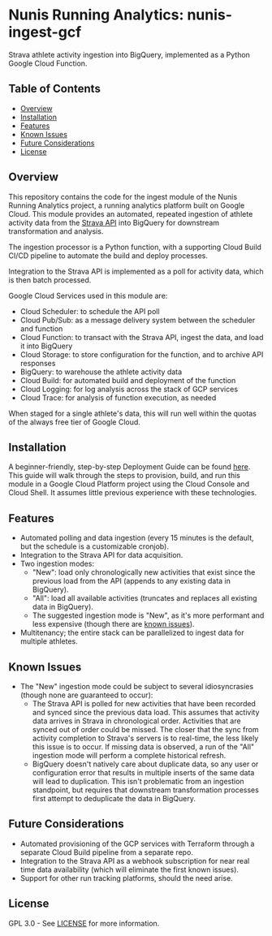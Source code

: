 # Nunis Running Analytics: nunis-ingest-gcf
Strava athlete activity ingestion into BigQuery, implemented as a Python Google Cloud Function.


## Table of Contents
- [Overview](#overview)
- [Installation](#installation)
- [Features](#features)
- [Known Issues](#known-issues)
- [Future Considerations](#future-considerations)
- [License](#license)


## Overview
This repository contains the code for the ingest module of the Nunis Running Analytics project, a running analytics platform built on Google Cloud. This module provides an automated, repeated ingestion of athlete activity data from the [Strava API](https://developers.strava.com/) into BigQuery for downstream transformation and analysis.

The ingestion processor is a Python function, with a supporting Cloud Build CI/CD pipeline to automate the build and deploy processes.

Integration to the Strava API is implemented as a poll for activity data, which is then batch processed.

Google Cloud Services used in this module are:
- Cloud Scheduler: to schedule the API poll
- Cloud Pub/Sub: as a message delivery system between the scheduler and function
- Cloud Function: to transact with the Strava API, ingest the data, and load it into BigQuery
- Cloud Storage: to store configuration for the function, and to archive API responses
- BigQuery: to warehouse the athlete activity data
- Cloud Build: for automated build and deployment of the function
- Cloud Logging: for log analysis across the stack of GCP services
- Cloud Trace: for analysis of function execution, as needed

When staged for a single athlete's data, this will run well within the quotas of the always free tier of Google Cloud.


## Installation
A beginner-friendly, step-by-step Deployment Guide can be found [here](deployment-guide.md). This guide will walk through the steps to provision, build, and run this module in a Google Cloud Platform project using the Cloud Console and Cloud Shell. It assumes little previous experience with these technologies.


## Features
- Automated polling and data ingestion (every 15 minutes is the default, but the schedule is a customizable cronjob).
- Integration to the Strava API for data acquisition.
- Two ingestion modes:
  - "New": load only chronologically new activities that exist since the previous load from the API (appends to any existing data in BigQuery).
  - "All": load all available activities (truncates and replaces all existing data in BigQuery).
  - The suggested ingestion mode is "New", as it's more performant and less expensive (though there are [known issues](#known-issues)).
- Multitenancy; the entire stack can be parallelized to ingest data for multiple athletes.


## Known Issues
- The "New" ingestion mode could be subject to several idiosyncrasies (though none are guaranteed to occur):
  - The Strava API is polled for new activities that have been recorded and synced since the previous data load. This assumes that activity data arrives in Strava in chronological order. Activities that are synced out of order could be missed. The closer that the sync from activity completion to Strava's servers is to real-time, the less likely this issue is to occur. If missing data is observed, a run of the "All" ingestion mode will perform a complete historical refresh.
  - BigQuery doesn't natively care about duplicate data, so any user or configuration error that results in multiple inserts of the same data will lead to duplication. This isn't problematic from an ingestion standpoint, but requires that downstream transformation processes first attempt to deduplicate the data in BigQuery.


## Future Considerations
- Automated provisioning of the GCP services with Terraform through a separate Cloud Build pipeline from a separate repo.
- Integration to the Strava API as a webhook subscription for near real time data availability (which will eliminate the first known issues).
- Support for other run tracking platforms, should the need arise.


## License
GPL 3.0 - See [LICENSE](LICENSE) for more information.
